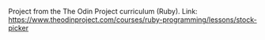 Project from the The Odin Project curriculum (Ruby).
Link: https://www.theodinproject.com/courses/ruby-programming/lessons/stock-picker
